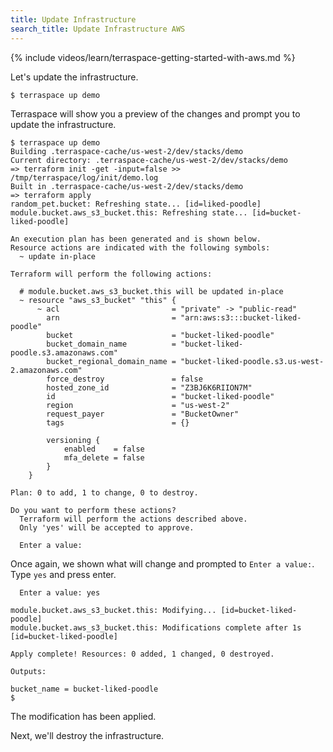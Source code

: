 ```yaml
---
title: Update Infrastructure
search_title: Update Infrastructure AWS
---
```


{% include videos/learn/terraspace-getting-started-with-aws.md %}

Let's update the infrastructure.

    $ terraspace up demo

Terraspace will show you a preview of the changes and prompt you to update the infrastructure.

    $ terraspace up demo
    Building .terraspace-cache/us-west-2/dev/stacks/demo
    Current directory: .terraspace-cache/us-west-2/dev/stacks/demo
    => terraform init -get -input=false >> /tmp/terraspace/log/init/demo.log
    Built in .terraspace-cache/us-west-2/dev/stacks/demo
    => terraform apply
    random_pet.bucket: Refreshing state... [id=liked-poodle]
    module.bucket.aws_s3_bucket.this: Refreshing state... [id=bucket-liked-poodle]

    An execution plan has been generated and is shown below.
    Resource actions are indicated with the following symbols:
      ~ update in-place

    Terraform will perform the following actions:

      # module.bucket.aws_s3_bucket.this will be updated in-place
      ~ resource "aws_s3_bucket" "this" {
          ~ acl                         = "private" -> "public-read"
            arn                         = "arn:aws:s3:::bucket-liked-poodle"
            bucket                      = "bucket-liked-poodle"
            bucket_domain_name          = "bucket-liked-poodle.s3.amazonaws.com"
            bucket_regional_domain_name = "bucket-liked-poodle.s3.us-west-2.amazonaws.com"
            force_destroy               = false
            hosted_zone_id              = "Z3BJ6K6RIION7M"
            id                          = "bucket-liked-poodle"
            region                      = "us-west-2"
            request_payer               = "BucketOwner"
            tags                        = {}

            versioning {
                enabled    = false
                mfa_delete = false
            }
        }

    Plan: 0 to add, 1 to change, 0 to destroy.

    Do you want to perform these actions?
      Terraform will perform the actions described above.
      Only 'yes' will be accepted to approve.

      Enter a value:

Once again, we shown what will change and prompted to `Enter a value:`. Type `yes` and press enter.

      Enter a value: yes

    module.bucket.aws_s3_bucket.this: Modifying... [id=bucket-liked-poodle]
    module.bucket.aws_s3_bucket.this: Modifications complete after 1s [id=bucket-liked-poodle]

    Apply complete! Resources: 0 added, 1 changed, 0 destroyed.

    Outputs:

    bucket_name = bucket-liked-poodle
    $

The modification has been applied.

Next, we'll destroy the infrastructure.